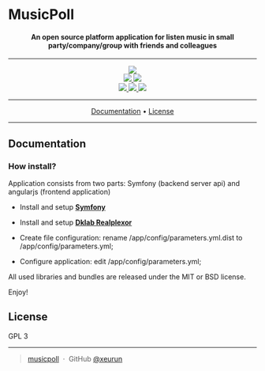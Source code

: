 # MusicPoll

<h4 align="center">
An open source platform application for listen music in small party/company/group with friends and colleagues
</h4>

---

<p align="center">
    <a href="https://xeurun.github.io/musicpoll/">
        <img src="https://img.shields.io/website/https/musicpoll.ml.svg">
    </a>
    <br>
    <a href="https://www.codacy.com/app/xeurun/musicpoll?utm_source=github.com&amp;utm_medium=referral&amp;utm_content=xeurun/musicpoll&amp;utm_campaign=Badge_Grade">
      <img src="https://api.codacy.com/project/badge/Grade/088f93d9e41046e08ae02f4b52f782e1"/>
    </a>
    <a href="https://requires.io/github/xeurun/musicpoll/requirements/?branch=master">
    	<img src="https://requires.io/github/xeurun/musicpoll/requirements.svg?branch=master">
    </a>
    </br>
    <a href="https://github.com/xeurun/musicpoll/pulls">
    	<img src="https://img.shields.io/badge/contributions-welcome-orange.svg">
    </a>
    <a href="https://github.com/xeurun/musicpoll/issues">
    	<img src="https://img.shields.io/github/issues/xeurun/musicpoll.svg">
    </a>
    <a href="https://opensource.org/licenses/MIT">
    	<img src="https://img.shields.io/badge/license-GPL3-blue.svg">
    </a>
</p>

---

<p align="center">
  <a href="#documentation">Documentation</a> •
  <a href="#license">License</a>
</p>

---

## Documentation

### How install?

Application consists from two parts: Symfony (backend server api) and angularjs (frontend application)

  * Install and setup [**Symfony**][1]

  * Install and setup [**Dklab Realplexor**][2]

  * Create file configuration: rename /app/config/parameters.yml.dist to /app/config/parameters.yml;

  * Configure application: edit /app/config/parameters.yml;

All used libraries and bundles are released under the MIT or BSD license.

Enjoy!

[1]:  http://symfony.com/doc/2.3/book/installation.html
[2]:  http://dklab.ru/lib/dklab_realplexor/

## License

GPL 3

---

> [musicpoll](https://github.com/xeurun/musicpoll) &nbsp;&middot;&nbsp;
> GitHub [@xeurun](https://github.com/xeurun)
